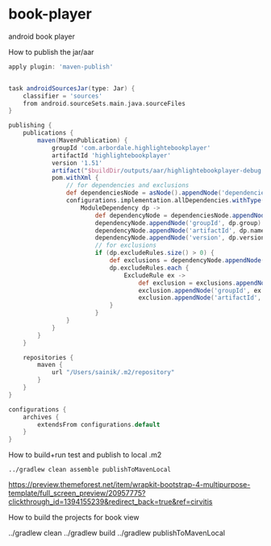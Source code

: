 # book-player
android book player 


How to publish the jar/aar
```gradle
apply plugin: 'maven-publish'


task androidSourcesJar(type: Jar) {
    classifier = 'sources'
    from android.sourceSets.main.java.sourceFiles
}

publishing {
    publications {
        maven(MavenPublication) {
            groupId 'com.arbordale.highlightebookplayer'
            artifactId 'highlightebookplayer'
            version '1.51'
            artifact("$buildDir/outputs/aar/highlightebookplayer-debug.aar")
            pom.withXml {
                // for dependencies and exclusions
                def dependenciesNode = asNode().appendNode('dependencies')
                configurations.implementation.allDependencies.withType(ModuleDependency) {
                    ModuleDependency dp ->
                        def dependencyNode = dependenciesNode.appendNode('dependency')
                        dependencyNode.appendNode('groupId', dp.group)
                        dependencyNode.appendNode('artifactId', dp.name)
                        dependencyNode.appendNode('version', dp.version)
                        // for exclusions
                        if (dp.excludeRules.size() > 0) {
                            def exclusions = dependencyNode.appendNode('exclusions')
                            dp.excludeRules.each {
                                ExcludeRule ex ->
                                    def exclusion = exclusions.appendNode('exclusion')
                                    exclusion.appendNode('groupId', ex.group)
                                    exclusion.appendNode('artifactId', ex.module)
                            }
                        }
                }
            }
        }
    }

    repositories {
        maven {
            url "/Users/sainik/.m2/repository"
        }
    }
}

configurations {
    archives {
        extendsFrom configurations.default
    }
}
```


How to build+run test and publish to local .m2 

```
../gradlew clean assemble publishToMavenLocal
```

https://preview.themeforest.net/item/wrapkit-bootstrap-4-multipurpose-template/full_screen_preview/20957775?clickthrough_id=1394155239&redirect_back=true&ref=cirvitis


How to build the projects for book view

../gradlew clean
../gradlew build
../gradlew publishToMavenLocal